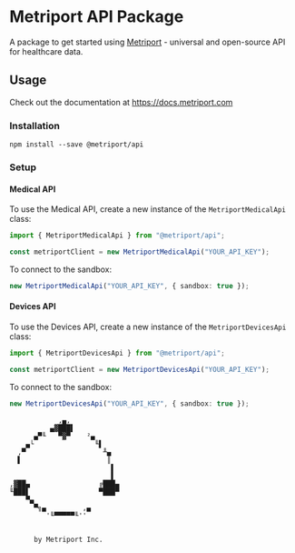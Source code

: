# Metriport API Package

A package to get started using [Metriport](https://metriport.com/) - universal and open-source API for healthcare data.

## Usage

Check out the documentation at https://docs.metriport.com

### Installation

```
npm install --save @metriport/api
```

### Setup

#### Medical API

To use the Medical API, create a new instance of the `MetriportMedicalApi` class:

```ts
import { MetriportMedicalApi } from "@metriport/api";

const metriportClient = new MetriportMedicalApi("YOUR_API_KEY");
```

To connect to the sandbox:

```ts
new MetriportMedicalApi("YOUR_API_KEY", { sandbox: true });
```

#### Devices API

To use the Devices API, create a new instance of the `MetriportDevicesApi` class:

```ts
import { MetriportDevicesApi } from "@metriport/api";

const metriportClient = new MetriportDevicesApi("YOUR_API_KEY");
```

To connect to the sandbox:

```ts
new MetriportDevicesApi("YOUR_API_KEY", { sandbox: true });
```

```
            ,▄,
          ▄▓███▌
      ▄▀╙   ▀▓▀    ²▄
    ▄└               ╙▌
  ,▀                   ╨▄
  ▌                     ║
                         ▌
                         ▌
,▓██▄                 ╔███▄
╙███▌                 ▀███▀
    ▀▄
      ▀╗▄         ,▄
         '╙▀▀▀▀▀╙''


      by Metriport Inc.

```
